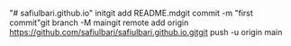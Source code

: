"# safiulbari.github.io"  initgit add README.mdgit commit -m "first commit"git branch -M maingit remote add origin https://github.com/safiulbari/safiulbari.github.io.gitgit push -u origin main
